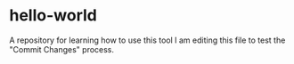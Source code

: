 # hello-world
A repository for learning how to use this tool
I am editing this file to test the "Commit Changes" process.
